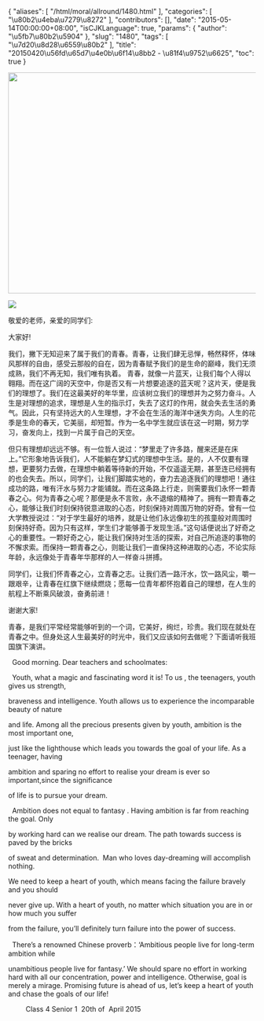 {
    "aliases": [
        "/html/moral/allround/1480.html"
    ],
    "categories": [
        "\u80b2\u4eba\u7279\u8272"
    ],
    "contributors": [],
    "date": "2015-05-14T00:00:00+08:00",
    "isCJKLanguage": true,
    "params": {
        "author": "\u5fb7\u80b2\u5904"
    },
    "slug": "1480",
    "tags": [
        "\u7d20\u8d28\u6559\u80b2"
    ],
    "title": "20150420\u56fd\u65d7\u4e0b\u6f14\u8bb2 - \u81f4\u9752\u6625",
    "toc": true
}


<img
    src="https://cdn.tfls.online/mirror/full/514332e8f6b07444faae4f86400ebab39c5cd4b1.jpg"
    style="display:block;margin-left:auto;margin-right:auto;"
    decoding="async"
    fetchpriority="auto"
    loading="lazy"
    height="450"
    width="600"
/>  






  







<img
    src="http://www.tfls.cn/images/150514/6-150514103425Q8.jpg"
    style="display:block;margin-left:auto;margin-right:auto;"
    decoding="async"
    fetchpriority="auto"
    loading="lazy"
/>  






  






敬爱的老师，亲爱的同学们:




大家好!




我们，撇下无知迎来了属于我们的青春。青春，让我们肆无忌惮，畅然释怀，体味风那样的自由，感受云那般的自在，因为青春赋予我们的是生命的巅峰，我们无须成熟，我们不再无知，我们唯有执着。 青春，就像一片蓝天，让我们每个人得以翱翔。而在这广阔的天空中，你是否又有一片想要追逐的蓝天呢？这片天，便是我们的理想了。我们在这最美好的年华里，应该树立我们的理想并为之努力奋斗。人生是对理想的追求，理想是人生的指示灯，失去了这灯的作用，就会失去生活的勇气。因此，只有坚持远大的人生理想，才不会在生活的海洋中迷失方向。人生的花季是生命的春天，它美丽，却短暂。作为一名中学生就应该在这一时期，努力学习，奋发向上，找到一片属于自己的天空。




但只有理想却远远不够。有一位哲人说过：“梦里走了许多路，醒来还是在床上。”它形象地告诉我们，人不能躺在梦幻式的理想中生活。是的，人不仅要有理想，更要努力去做，在理想中躺着等待新的开始，不仅遥遥无期，甚至连已经拥有的也会失去。所以，同学们，让我们脚踏实地的，奋力去追逐我们的理想吧！通往成功的路，唯有汗水与努力才能铺就。而在这条路上行走，则需要我们永怀一颗青春之心。何为青春之心呢？那便是永不言败，永不退缩的精神了。拥有一颗青春之心，能够让我们时刻保持锐意进取的心态，时刻保持对周围万物的好奇。曾有一位大学教授说过：“对于学生最好的培养，就是让他们永远像初生的孩童般对周围时刻保持好奇。因为只有这样，学生们才能够善于发现生活。”这句话便说出了好奇之心的重要性。一颗好奇之心，能让我们保持对生活的探索，对自己所追逐的事物的不懈求索。而保持一颗青春之心，则能让我们一直保持这种进取的心态，不论实际年龄，永远像处于青春年华那样的人一样奋斗拼搏。




同学们，让我们怀青春之心，立青春之志。让我们洒一路汗水，饮一路风尘，嚼一跟艰辛，让青春在红旗下继续燃烧；愿每一位青年都怀抱着自己的理想，在人生的航程上不断乘风破浪，奋勇前进！




谢谢大家! 




青春，是我们平常经常能够听到的一个词，它美好，绚烂，珍贵。我们现在就处在青春之中。但身处这人生最美好的时光中，我们又应该如何去做呢？下面请听我班国旗下演讲。




  






 




  Good morning. Dear teachers and schoolmates:




 
Youth, what a magic and fascinating word it is! To us , the teenagers,
youth gives us strength,




braveness and intelligence. Youth allows us
to experience the incomparable beauty of nature




and life. Among all the precious presents
given by youth, ambition is the most important one,




just like the lighthouse which leads you
towards the goal of your life. As a teenager, having 




ambition and sparing no effort to realise
your dream is ever so important,since the significance 




of life is to pursue your dream.




 
Ambition does not equal to fantasy . Having ambition is far from
reaching the goal. Only




by working hard can we realise our dream.
The path towards success is paved by the bricks




of sweat and determination.  Man who loves day-dreaming will accomplish
nothing.




We need to keep a heart of youth, which
means facing the failure bravely and you should 




never give up. With a heart of youth, no
matter which situation you are in or how much you suffer 




from the failure, you’ll definitely turn
failure into the power of success.




 
There’s a renowned Chinese proverb：‘Ambitious people live for long-term ambition while




unambitious people live for fantasy.’ We
should spare no effort in working hard with all our concentration, power and
intelligence. Otherwise, goal is merely a mirage. Promising future is ahead of
us, let’s keep a heart of youth and chase the goals of our life!




        
Class 4 Senior 1  20th of  April 2015



  


  



